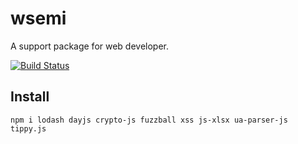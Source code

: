 # wsemi
A support package for web developer.

[![Build Status](https://travis-ci.org/yuda-lyu/wsemi.svg?branch=master)](https://travis-ci.org/yuda-lyu/wsemi)

## Install
```alias
npm i lodash dayjs crypto-js fuzzball xss js-xlsx ua-parser-js tippy.js
```
